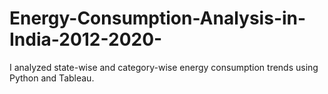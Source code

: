 # Energy-Consumption-Analysis-in-India-2012-2020-
I analyzed state-wise and category-wise energy consumption trends using Python and Tableau.
